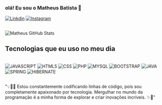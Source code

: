 
### olá! Eu sou o Matheus Batista 👋 

[![Linkdin](https://img.shields.io/badge/LinkedIn-0077B5?style=for-the-badge&logo=linkedin&logoColor=white)](https://www.linkedin.com/in/matheus-batista-evangelista-90637416b/)
[![Instagram](https://img.shields.io/badge/Instagram-E4405F?style=for-the-badge&logo=instagram&logoColor=white)](https://www.instagram.com/matheusitech/)

<div style="display: inline_block"><br>
  <img src="https://github-readme-stats.vercel.app/api?username=matheusdevelloper&show_icons=true&theme=dracula" alt="Matheus GitHub Stats">
</div>



## Tecnologias que eu uso no meu dia

<div style="display: inline_block"><br/>

<img align="center" alt="JAVASCRIPT" src="https://img.shields.io/badge/JavaScript-F7DF1E?style=for-the-badge&logo=javascript&logoColor=black"/>

<img align="center" alt="HTML5" src="https://img.shields.io/badge/HTML5-E34F26?style=for-the-badge&logo=html5&logoColor=white"/>

<img align="center" alt="CSS" src="https://img.shields.io/badge/CSS-239120?&style=for-the-badge&logo=css3&logoColor=white"/>

<img align="center" alt="PHP" src="https://img.shields.io/badge/PHP-777BB4?style=for-the-badge&logo=php&logoColor=white"/>

<img align="center" alt="MYSQL" src="https://img.shields.io/badge/MySQL-00000F?style=for-the-badge&logo=mysql&logoColor=white"/>

<img align="center" alt="BOOTSTRAP" src="https://img.shields.io/badge/Bootstrap-563D7C?style=for-the-badge&logo=bootstrap&logoColor=white"/>

<img align="center" alt="JAVA" src="https://img.shields.io/badge/Java-ED8B00?style=for-the-badge&logo=openjdk&logoColor=white"/>

<img align="center" alt="SPRING" src="https://img.shields.io/badge/Spring-6DB33F?style=for-the-badge&logo=spring&logoColor=white"/>

<img align="center" alt="HIBERNATE" src="https://img.shields.io/badge/Hibernate-59666C?style=for-the-badge&logo=Hibernate&logoColor=white"/>
</div><br>

"💡👨‍💻 Estou constantemente codificando linhas de código, pois sou completamente apaixonado por tecnologia. Mergulhar no mundo da programação é a minha forma de explorar e criar inovações incríveis. ✨🚀"

